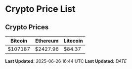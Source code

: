 # Crypto Price List

## Crypto Prices
| Bitcoin | Ethereum | Litecoin |
| ------- | -------- | -------- |
| $107187 | $2427.96 | $84.37 |
**Last Updated:** 2025-06-26 16:44 UTC
**Last Updated:** $DATE$

